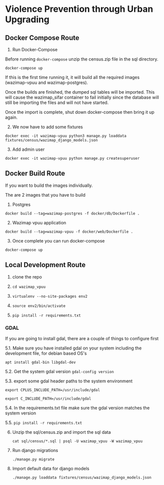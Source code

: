 #  Violence Prevention through Urban Upgrading

## Docker Compose Route

1. Run Docker-Compose

Before running ```docker-compose``` unzip the census.zip file in the sql directory.

```
docker-compose up
```
If this is the first time running it, it will build all the required images (wazimap-vpuu and wazimap-postgres).

Once the builds are finished, the dumped sql tables will be imported. This will cause the wazimap_sifar container to fail initially since the database will still be importing the files and will not have started.

Once the import is complete, shut down docker-compose then bring it up again.

2. We now have to add some fixtures
```
docker exec -it wazimap-vpuu python3 manage.py loaddata fixtures/census/wazimap_django_models.json
```

3. Add admin user
```
docker exec -it wazimap-vpuu python manage.py createsuperuser
```

## Docker Build Route

If you want to build the images individually.

The are 2 images that you have to build

1. Postgres

```
docker build --tag=wazimap-postgres -f docker/db/Dockerfile .
```


2. Wazimap vpuu application
```
docker build --tag=wazimap-vpuu -f docker/web/Dockerfile .
```

3. Once complete you can run docker-compose
```
docker-compose up
```


## Local Development Route

1. clone the repo

2. ```cd wazimap_vpuu```

3. ```virtualenv --no-site-packages env2```

4. ```source env2/bin/activate```

5. ```pip install -r requirements.txt```


### GDAL

If you are going to install gdal, there are a couple of things to configure first

5.1. Make sure you have installed gdal on your system including the development file, for debian based OS's

```apt install gdal-bin libgdal-dev```
	   
5.2. Get the system gdal version ```gdal-config version```

5.3. export some gdal header paths to the system environment

   ```export CPLUS_INCLUDE_PATH=/usr/include/gdal```
   
   ```export C_INCLUDE_PATH=/usr/include/gdal```
   
5.4. In the requirements.txt file make sure the gdal version matches the system version

5.5. ```pip install -r requirements.txt```
	   

6. Unzip the sql/census.zip and import the sql data

   ```cat sql/census/*.sql | psql -U wazimap_vpuu -W wazimap_vpuu```
   
   
7. Run django migrations

	```./manage.py migrate```
	
8. Import default data for django models

	```./manage.py loaddata fixtures/census/wazimap_django_models.json```

